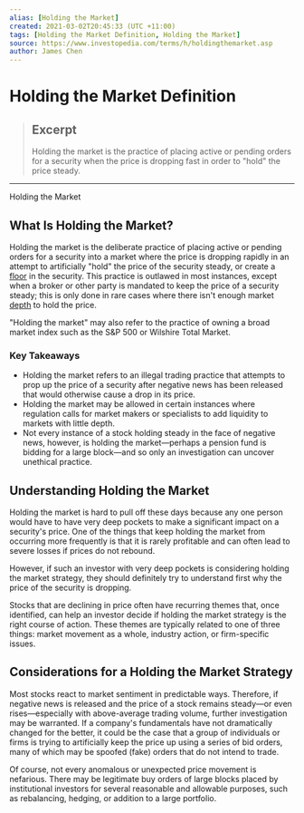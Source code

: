 ```yaml
---
alias: [Holding the Market]
created: 2021-03-02T20:45:33 (UTC +11:00)
tags: [Holding the Market Definition, Holding the Market]
source: https://www.investopedia.com/terms/h/holdingthemarket.asp
author: James Chen
---
```


# Holding the Market Definition

> ## Excerpt
> Holding the market is the practice of placing active or pending orders for a security when the price is dropping fast in order to "hold" the price steady.

---

Holding the Market
## What Is Holding the Market?

Holding the market is the deliberate practice of placing active or pending orders for a security into a market where the price is dropping rapidly in an attempt to artificially "hold" the price of the security steady, or create a [floor](https://www.investopedia.com/terms/f/floor.asp) in the security. This practice is outlawed in most instances, except when a broker or other party is mandated to keep the price of a security steady; this is only done in rare cases where there isn't enough market [depth](https://www.investopedia.com/terms/m/marketdepth.asp) to hold the price.

"Holding the market" may also refer to the practice of owning a broad market index such as the S&P 500 or Wilshire Total Market.

### Key Takeaways

-   Holding the market refers to an illegal trading practice that attempts to prop up the price of a security after negative news has been released that would otherwise cause a drop in its price.
-   Holding the market may be allowed in certain instances where regulation calls for market makers or specialists to add liquidity to markets with little depth.
-   Not every instance of a stock holding steady in the face of negative news, however, is holding the market—perhaps a pension fund is bidding for a large block—and so only an investigation can uncover unethical practice.

## Understanding Holding the Market

Holding the market is hard to pull off these days because any one person would have to have very deep pockets to make a significant impact on a security's price. One of the things that keep holding the market from occurring more frequently is that it is rarely profitable and can often lead to severe losses if prices do not rebound.

However, if such an investor with very deep pockets is considering holding the market strategy, they should definitely try to understand first why the price of the security is dropping.

Stocks that are declining in price often have recurring themes that, once identified, can help an investor decide if holding the market strategy is the right course of action. These themes are typically related to one of three things: market movement as a whole, industry action, or firm-specific issues.

## Considerations for a Holding the Market Strategy

Most stocks react to market sentiment in predictable ways. Therefore, if negative news is released and the price of a stock remains steady—or even rises—especially with above-average trading volume, further investigation may be warranted. If a company's fundamentals have not dramatically changed for the better, it could be the case that a group of individuals or firms is trying to artificially keep the price up using a series of bid orders, many of which may be spoofed (fake) orders that do not intend to trade.

Of course, not every anomalous or unexpected price movement is nefarious. There may be legitimate buy orders of large blocks placed by institutional investors for several reasonable and allowable purposes, such as rebalancing, hedging, or addition to a large portfolio.
